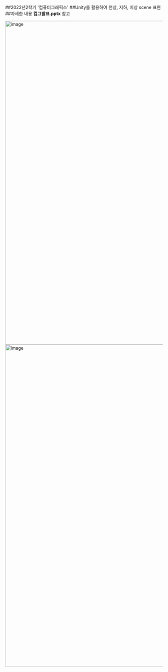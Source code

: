##2022년2학기 '컴퓨터그래픽스' 
##Unity를 활용하여 천상, 지하, 지상 scene 표현
##자세한 내용 **컴그발표.pptx** 참고

<img width="1037" alt="image" src="https://github.com/su-jin02/unity/assets/108807044/0e9d0a1b-eb4a-47b2-b11d-6dc47eb85748">
<img width="1031" alt="image" src="https://github.com/su-jin02/unity/assets/108807044/c0b48bbe-7575-47c3-add9-14cddd4dba35">


